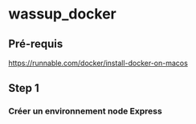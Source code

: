 # wassup_docker
## Pré-requis
https://runnable.com/docker/install-docker-on-macos

## Step 1 
### Créer un environnement node Express
